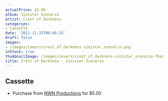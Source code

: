 ```yaml
---
actualPrice: $5.00
album: Sinister Scenario
artist: Crest of Darkness
categories:
- Cassette
date: '2021-11-25T06:08:25'
draft: false
images:
- /images/covers/crest_of_darkness-sinister_scenario.png
inStock: true
thumbnailImage: /images/covers/crest_of_darkness-sinister_scenario-thumb.png
title: Crest of Darkness - Sinister Scenario
---
```


## Cassette
* Purchase from [NWN Productions](http://shop.nwnprod.com/index.php?route=product/product&path=73&product_id=6458&sort=pd.name&order=ASC) for $5.00
